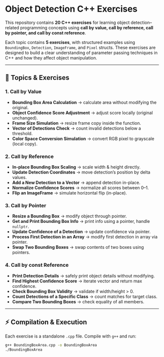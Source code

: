 # Object Detection C++ Exercises

This repository contains **20 C++ exercises** for learning object detection–related programming concepts using **call by value, call by reference, call by pointer, and call by const reference**.

Each topic contains **5 exercises**, with structured examples using `BoundingBox`, `Detection`, `ImageFrame`, and `Pixel` structs. These exercises are designed to build a clear understanding of parameter passing techniques in C++ and how they affect object manipulation.

---

## 📝 Topics & Exercises

### 1. Call by Value
- **Bounding Box Area Calculation** → calculate area without modifying the original.
- **Object Confidence Score Adjustment** → adjust score locally (original unchanged).
- **Frame Size Simulation** → resize frame copy inside the function.
- **Vector of Detections Check** → count invalid detections below a threshold.
- **Color Space Conversion Simulation** → convert RGB pixel to grayscale (local copy).

### 2. Call by Reference
- **In-place Bounding Box Scaling** → scale width & height directly.
- **Update Detection Coordinates** → move detection’s position by delta values.
- **Add a New Detection to a Vector** → append detection in-place.
- **Normalize Confidence Scores** → normalize all scores between 0–1.
- **Flip an ImageFrame** → simulate horizontal flip (in-place).

### 3. Call by Pointer
- **Resize a Bounding Box** → modify object through pointer.
- **Get and Print Bounding Box Info** → print info using a pointer, handle `nullptr`.
- **Update Confidence of a Detection** → update confidence via pointer.
- **Process First Detection in an Array** → modify first detection in array via pointer.
- **Swap Two Bounding Boxes** → swap contents of two boxes using pointers.

### 4. Call by const Reference
- **Print Detection Details** → safely print object details without modifying.
- **Find Highest Confidence Score** → iterate vector and return max confidence.
- **Check Bounding Box Validity** → validate if width/height > 0.
- **Count Detections of a Specific Class** → count matches for target class.
- **Compare Two Bounding Boxes** → check equality of all members.

---

## ⚡ Compilation & Execution

Each exercise is a standalone `.cpp` file. Compile with `g++` and run:

```bash
g++ BoundingBoxArea.cpp -o BoundingBoxArea
./BoundingBoxArea

